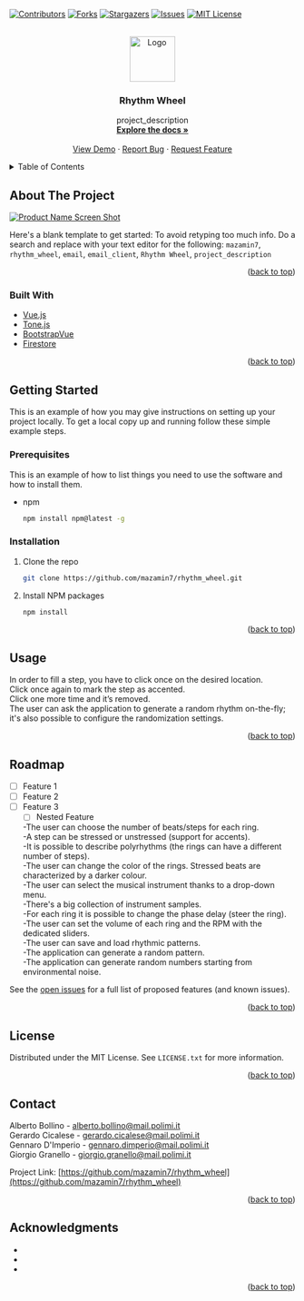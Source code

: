 <div id="top"></div>
<!--
*** Thanks for checking out the Best-README-Template. If you have a suggestion
*** that would make this better, please fork the repo and create a pull request
*** or simply open an issue with the tag "enhancement".
*** Don't forget to give the project a star!
*** Thanks again! Now go create something AMAZING! :D
-->



<!-- PROJECT SHIELDS -->
<!--
*** I'm using markdown "reference style" links for readability.
*** Reference links are enclosed in brackets [ ] instead of parentheses ( ).
*** See the bottom of this document for the declaration of the reference variables
*** for contributors-url, forks-url, etc. This is an optional, concise syntax you may use.
*** https://www.markdownguide.org/basic-syntax/#reference-style-links
-->
[![Contributors][contributors-shield]][contributors-url]
[![Forks][forks-shield]][forks-url]
[![Stargazers][stars-shield]][stars-url]
[![Issues][issues-shield]][issues-url]
[![MIT License][license-shield]][license-url]



<!-- PROJECT LOGO -->
<br />
<div align="center">
  <a href="https://github.com/mazamin7/rhythm_wheel">
    <img src="images/logo.png" alt="Logo" width="80" height="80">
  </a>

<h3 align="center">Rhythm Wheel</h3>

  <p align="center">
    project_description
    <br />
    <a href="https://github.com/mazamin7/rhythm_wheel"><strong>Explore the docs »</strong></a>
    <br />
    <br />
    <a href="https://github.com/mazamin7/rhythm_wheel">View Demo</a>
    ·
    <a href="https://github.com/mazamin7/rhythm_wheel/issues">Report Bug</a>
    ·
    <a href="https://github.com/mazamin7/rhythm_wheel/issues">Request Feature</a>
  </p>
</div>



<!-- TABLE OF CONTENTS -->
<details>
  <summary>Table of Contents</summary>
  <ol>
    <li>
      <a href="#about-the-project">About The Project</a>
      <ul>
        <li><a href="#built-with">Built With</a></li>
      </ul>
    </li>
    <li>
      <a href="#getting-started">Getting Started</a>
      <ul>
        <li><a href="#prerequisites">Prerequisites</a></li>
        <li><a href="#installation">Installation</a></li>
      </ul>
    </li>
    <li><a href="#usage">Usage</a></li>
    <li><a href="#roadmap">Roadmap</a></li>
    <li><a href="#contributing">Contributing</a></li>
    <li><a href="#license">License</a></li>
    <li><a href="#contact">Contact</a></li>
    <li><a href="#acknowledgments">Acknowledgments</a></li>
  </ol>
</details>



<!-- ABOUT THE PROJECT -->
## About The Project

[![Product Name Screen Shot][product-screenshot]](https://example.com)

Here's a blank template to get started: To avoid retyping too much info. Do a search and replace with your text editor for the following: `mazamin7`, `rhythm_wheel`, `email`, `email_client`, `Rhythm Wheel`, `project_description`

<p align="right">(<a href="#top">back to top</a>)</p>



### Built With

* [Vue.js](https://vuejs.org/)
* [Tone.js](https://???)
* [BootstrapVue](https://???)
* [Firestore](https://???)

<p align="right">(<a href="#top">back to top</a>)</p>



<!-- GETTING STARTED -->
## Getting Started

This is an example of how you may give instructions on setting up your project locally.
To get a local copy up and running follow these simple example steps.

### Prerequisites

This is an example of how to list things you need to use the software and how to install them.
* npm
  ```sh
  npm install npm@latest -g
  ```

### Installation

1. Clone the repo
   ```sh
   git clone https://github.com/mazamin7/rhythm_wheel.git
   ```
2. Install NPM packages
   ```sh
   npm install
   ```

<p align="right">(<a href="#top">back to top</a>)</p>



<!-- USAGE EXAMPLES -->
## Usage

In order to fill a step, you have to click once on the desired location.<br/>
Click once again to mark the step as accented.<br/>
Click one more time and it’s removed.<br/>
The user can ask the application to generate a random rhythm on-the-fly; it's also possible to configure the randomization settings.<br/>

<p align="right">(<a href="#top">back to top</a>)</p>



<!-- ROADMAP -->
## Roadmap

- [ ] Feature 1
- [ ] Feature 2
- [ ] Feature 3
    - [ ] Nested Feature
	
	-The user can choose the number of beats/steps for each ring.<br/>
-A step can be stressed or unstressed (support for accents).<br/>
-It is possible to describe polyrhythms (the rings can have a different number of steps).<br/>
-The user can change the color of the rings. Stressed beats are characterized by a darker colour.<br/>
-The user can select the musical instrument thanks to a drop-down menu.<br/>
-There's a big collection of instrument samples.<br/>
-For each ring it is possible to change the phase delay (steer the ring).<br/>
-The user can set the volume of each ring and the RPM with the dedicated sliders.<br/>
-The user can save and load rhythmic patterns.<br/>
-The application can generate a random pattern.<br/>
-The application can generate random numbers starting from environmental noise.<br/>

See the [open issues](https://github.com/mazamin7/rhythm_wheel/issues) for a full list of proposed features (and known issues).

<p align="right">(<a href="#top">back to top</a>)</p>



<!-- LICENSE -->
## License

Distributed under the MIT License. See `LICENSE.txt` for more information.

<p align="right">(<a href="#top">back to top</a>)</p>



<!-- CONTACT -->
## Contact

Alberto Bollino - alberto.bollino@mail.polimi.it<br/>
Gerardo Cicalese - gerardo.cicalese@mail.polimi.it<br/>
Gennaro D'Imperio - gennaro.dimperio@mail.polimi.it<br/>
Giorgio Granello - giorgio.granello@mail.polimi.it<br/>

Project Link: [https://github.com/mazamin7/rhythm_wheel](https://github.com/mazamin7/rhythm_wheel)

<p align="right">(<a href="#top">back to top</a>)</p>



<!-- ACKNOWLEDGMENTS -->
## Acknowledgments

* []()
* []()
* []()

<p align="right">(<a href="#top">back to top</a>)</p>



<!-- MARKDOWN LINKS & IMAGES -->
<!-- https://www.markdownguide.org/basic-syntax/#reference-style-links -->
[contributors-shield]: https://img.shields.io/github/contributors/mazamin7/rhythm_wheel.svg?style=for-the-badge
[contributors-url]: https://github.com/mazamin7/rhythm_wheel/graphs/contributors
[forks-shield]: https://img.shields.io/github/forks/mazamin7/rhythm_wheel.svg?style=for-the-badge
[forks-url]: https://github.com/mazamin7/rhythm_wheel/network/members
[stars-shield]: https://img.shields.io/github/stars/mazamin7/rhythm_wheel.svg?style=for-the-badge
[stars-url]: https://github.com/mazamin7/rhythm_wheel/stargazers
[issues-shield]: https://img.shields.io/github/issues/mazamin7/rhythm_wheel.svg?style=for-the-badge
[issues-url]: https://github.com/mazamin7/rhythm_wheel/issues
[license-shield]: https://img.shields.io/github/license/mazamin7/rhythm_wheel.svg?style=for-the-badge
[license-url]: https://github.com/mazamin7/rhythm_wheel/blob/master/LICENSE.txt
[product-screenshot]: images/screenshot.png
